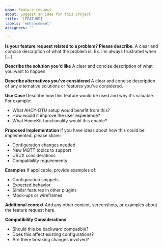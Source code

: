 ```yaml
---
name: Feature request
about: Suggest an idea for this project
title: '[FEATURE] '
labels: 'enhancement'
assignees: ''

---
```


**Is your feature request related to a problem? Please describe.**
A clear and concise description of what the problem is. Ex. I'm always frustrated when [...]

**Describe the solution you'd like**
A clear and concise description of what you want to happen.

**Describe alternatives you've considered**
A clear and concise description of any alternative solutions or features you've considered.

**Use Case**
Describe how this feature would be used and why it's valuable. For example:
- What AHOY-DTU setup would benefit from this?
- How would it improve the user experience?
- What HomeKit functionality would this enable?

**Proposed Implementation**
If you have ideas about how this could be implemented, please share:
- Configuration changes needed
- New MQTT topics to support
- UI/UX considerations
- Compatibility requirements

**Examples**
If applicable, provide examples of:
- Configuration snippets
- Expected behavior
- Similar features in other plugins
- Mock-ups or wireframes

**Additional context**
Add any other context, screenshots, or examples about the feature request here.

**Compatibility Considerations**
- Should this be backward compatible?
- Does this affect existing configurations?
- Are there breaking changes involved?